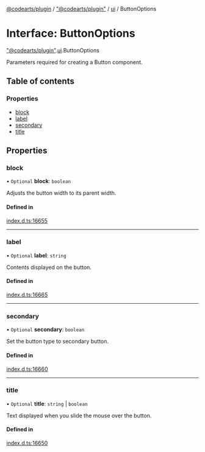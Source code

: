 [@codearts/plugin](../README.md) / ["@codearts/plugin"](../modules/_codearts_plugin_.md) / [ui](../modules/codearts_plugin_.ui.md) / ButtonOptions

# Interface: ButtonOptions

["@codearts/plugin"](../modules/_codearts_plugin_.md).[ui](../modules/codearts_plugin_.ui.md).ButtonOptions

Parameters required for creating a Button component.

## Table of contents

### Properties

- [block](codearts_plugin_.ui.ButtonOptions.md#block)
- [label](codearts_plugin_.ui.ButtonOptions.md#label)
- [secondary](codearts_plugin_.ui.ButtonOptions.md#secondary)
- [title](codearts_plugin_.ui.ButtonOptions.md#title)

## Properties

### block

• `Optional` **block**: `boolean`

Adjusts the button width to its parent width.

#### Defined in

[index.d.ts:16655](https://github.com/huaweicloud/cloudide-plugin-api/blob/4d28848/index.d.ts#L16655)

___

### label

• `Optional` **label**: `string`

Contents displayed on the button.

#### Defined in

[index.d.ts:16665](https://github.com/huaweicloud/cloudide-plugin-api/blob/4d28848/index.d.ts#L16665)

___

### secondary

• `Optional` **secondary**: `boolean`

Set the button type to secondary button.

#### Defined in

[index.d.ts:16660](https://github.com/huaweicloud/cloudide-plugin-api/blob/4d28848/index.d.ts#L16660)

___

### title

• `Optional` **title**: `string` \| `boolean`

Text displayed when you slide the mouse over the button.

#### Defined in

[index.d.ts:16650](https://github.com/huaweicloud/cloudide-plugin-api/blob/4d28848/index.d.ts#L16650)
